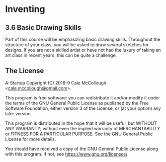 # Inventing

## 3.6 Basic Drawing Skills

Part of this course will be emphasizing basic drawing skills. Throughout the structure of your class, you will be asked to draw several sketches for designs. If you are not a skilled artist or have not had the luxury of taking an art class in recent years, this can be quite a challenge.

## The License

A-Startup Copyright (C) 2018-9 Cale McCollough <<cale.mccollough@gmail.com>>.

This program is free software: you can redistribute it and/or modify it under the terms of the GNU General Public License as published by the Free Software Foundation, either version 3 of the License, or (at your option) any later version.

This program is distributed in the hope that it will be useful, but WITHOUT ANY WARRANTY; without even the implied warranty of MERCHANTABILITY or FITNESS FOR A PARTICULAR PURPOSE. See the GNU General Public License for more details.

You should have received a copy of the GNU General Public License along with this program.  If not, see <https://www.gnu.org/licenses/>.

